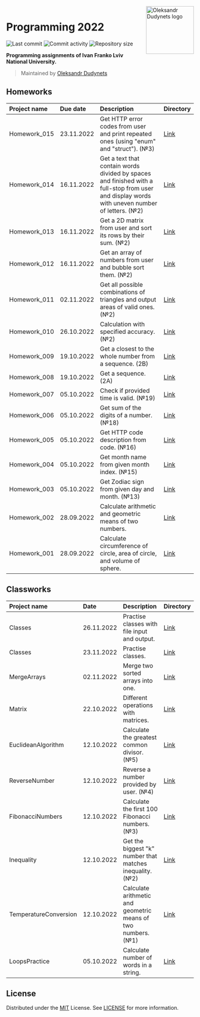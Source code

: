 <a href="https://github.com/dudynets/Programming-2022">
  <img align="right" src="https://user-images.githubusercontent.com/39008921/191470114-c074b17f-1c88-4af3-b089-1b14418cabf5.png" alt="Oleksandr Dudynets logo" width="128"/>
</a>
  
# Programming 2022

<p>
<img src="https://img.shields.io/github/last-commit/dudynets/Programming-2022?style=flat-square" alt="Last commit">
<img src="https://img.shields.io/github/commit-activity/m/dudynets/Programming-2022?style=flat-square" alt="Commit activity">
<img src="https://img.shields.io/github/repo-size/dudynets/Programming-2022?style=flat-square" alt="Repository size">
</p>

<p><strong>Programming assignments of Ivan Franko Lviv National University.</strong></p>

> Maintained by [Oleksandr Dudynets](https://dudynets.pp.ua)

## Homeworks

| Project name | Due date | Description | Directory | 
| :--- | :--- | :--- | :--- |
| Homework_015 | 23.11.2022 | Get HTTP error codes from user and print repeated ones (using "enum" and "struct"). (№3) | [Link](https://github.com/dudynets/Programming-2022/tree/main/homeworks/Homework_015) |
| Homework_014 | 16.11.2022 | Get a text that contain words divided by spaces and finished with a full-stop from user and display words with uneven number of letters. (№2) | [Link](https://github.com/dudynets/Programming-2022/tree/main/homeworks/Homework_014) |
| Homework_013 | 16.11.2022 | Get a 2D matrix from user and sort its rows by their sum. (№2) | [Link](https://github.com/dudynets/Programming-2022/tree/main/homeworks/Homework_013) |
| Homework_012 | 16.11.2022 | Get an array of numbers from user and bubble sort them. (№2) | [Link](https://github.com/dudynets/Programming-2022/tree/main/homeworks/Homework_012) |
| Homework_011 | 02.11.2022 | Get all possible combinations of triangles and output areas of valid ones. (№2) | [Link](https://github.com/dudynets/Programming-2022/tree/main/homeworks/Homework_011) |
| Homework_010 | 26.10.2022 | Calculation with specified accuracy. (№2) | [Link](https://github.com/dudynets/Programming-2022/tree/main/homeworks/Homework_010) |
| Homework_009 | 19.10.2022 | Get a closest to the whole number from a sequence. (2B) | [Link](https://github.com/dudynets/Programming-2022/tree/main/homeworks/Homework_009) |
| Homework_008 | 19.10.2022 | Get a sequence. (2A) | [Link](https://github.com/dudynets/Programming-2022/tree/main/homeworks/Homework_008) |
| Homework_007 | 05.10.2022 | Check if provided time is valid. (№19) | [Link](https://github.com/dudynets/Programming-2022/tree/main/homeworks/Homework_007) |
| Homework_006 | 05.10.2022 | Get sum of the digits of a number. (№18) | [Link](https://github.com/dudynets/Programming-2022/tree/main/homeworks/Homework_006) |
| Homework_005 | 05.10.2022 | Get HTTP code description from code. (№16) | [Link](https://github.com/dudynets/Programming-2022/tree/main/homeworks/Homework_005) |
| Homework_004 | 05.10.2022 | Get month name from given month index. (№15) | [Link](https://github.com/dudynets/Programming-2022/tree/main/homeworks/Homework_004) |
| Homework_003 | 05.10.2022 | Get Zodiac sign from given day and month. (№13) | [Link](https://github.com/dudynets/Programming-2022/tree/main/homeworks/Homework_003) |
| Homework_002 | 28.09.2022 | Calculate arithmetic and geometric means of two numbers. | [Link](https://github.com/dudynets/Programming-2022/tree/main/homeworks/Homework_002) |
| Homework_001 | 28.09.2022 | Calculate circumference of circle, area of circle, and volume of sphere. | [Link](https://github.com/dudynets/Programming-2022/tree/main/homeworks/Homework_001) |

## Classworks

| Project name | Date | Description | Directory | 
| :--- | :--- | :--- | :--- |
| Classes | 26.11.2022 | Practise classes with file input and output. | [Link](https://github.com/dudynets/Programming-2022/tree/main/classworks/26.11.2022/Classes) |
| Classes | 23.11.2022 | Practise classes. | [Link](https://github.com/dudynets/Programming-2022/tree/main/classworks/23.11.2022/Classes) |
| MergeArrays | 02.11.2022 | Merge two sorted arrays into one. | [Link](https://github.com/dudynets/Programming-2022/tree/main/classworks/02.11.2022/MergeArrays) |
| Matrix | 22.10.2022 | Different operations with matrices. | [Link](https://github.com/dudynets/Programming-2022/tree/main/classworks/22.10.2022/Matrix) |
| EuclideanAlgorithm | 12.10.2022 | Calculate the greatest common divisor. (№5) | [Link](https://github.com/dudynets/Programming-2022/tree/main/classworks/12.10.2022/EuclideanAlgorithm) |
| ReverseNumber | 12.10.2022 | Reverse a number provided by user. (№4) | [Link](https://github.com/dudynets/Programming-2022/tree/main/classworks/12.10.2022/ReverseNumber) |
| FibonacciNumbers | 12.10.2022 | Calculate the first 100 Fibonacci numbers. (№3) | [Link](https://github.com/dudynets/Programming-2022/tree/main/classworks/12.10.2022/FibonacciNumbers) |
| Inequality | 12.10.2022 | Get the biggest "k" number that matches inequality. (№2) | [Link](https://github.com/dudynets/Programming-2022/tree/main/classworks/12.10.2022/Inequality) |
| TemperatureConversion | 12.10.2022 | Calculate arithmetic and geometric means of two numbers. (№1) | [Link](https://github.com/dudynets/Programming-2022/tree/main/classworks/12.10.2022/TemperatureConversion) |
| LoopsPractice | 05.10.2022 | Calculate number of words in a string. | [Link](https://github.com/dudynets/Programming-2022/tree/main/classworks/05.10.2022/LoopsPractice) |

## License
Distributed under the [MIT](https://choosealicense.com/licenses/mit/) License. See [LICENSE](https://github.com/dudynets/Programming-2022/blob/main/LICENSE) for more information.
